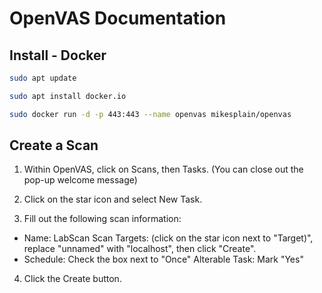 # OpenVAS Documentation 

## Install - Docker

```bash
sudo apt update

sudo apt install docker.io

sudo docker run -d -p 443:443 --name openvas mikesplain/openvas
```

## Create a Scan

1. Within OpenVAS, click on Scans, then Tasks. (You can close out the pop-up welcome message)

2. Click on the star icon and select New Task.

3. Fill out the following scan information:
  - Name: LabScan Scan Targets: (click on the star icon next to "Target)", replace "unnamed" with "localhost", then click "Create".
  - Schedule: Check the box next to "Once" Alterable Task: Mark "Yes"

4. Click the Create button.
